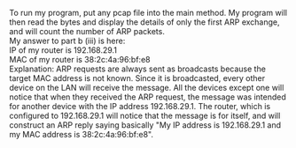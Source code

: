 To run my program, put any pcap file into the main method. My program will then
read the bytes and display the details of only the first ARP exchange,
and will count the number of ARP packets. <br />
My answer to part b (iii) is here: <br />
IP of my router is 192.168.29.1<br />
MAC of my router is 38:2c:4a:96:bf:e8<br />
Explanation: ARP requests are always sent as broadcasts because the target MAC address is not known. Since it is broadcasted,
	     every other device on the LAN will receive the message. All the devices except one will notice that when they
	     received the ARP request, the message was intended for another device with the IP address 192.168.29.1. The router,
	     which is configured to 192.168.29.1 will notice that the message is for itself, and will construct an ARP reply
	     saying basically "My IP address is 192.168.29.1 and my MAC address is 38:2c:4a:96:bf:e8".